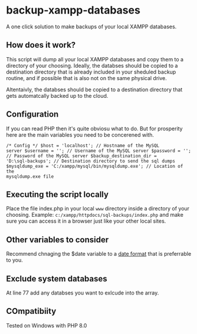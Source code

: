 # backup-xampp-databases
A one click solution to make backups of your local XAMPP databases.

## How does it work?
This script will dump all your local XAMPP databases and copy them to a directory of your choosing. Ideally, the databses should be copied to a destination directory that is already included in your sheduled backup routine, and if possible that is also not on the same physical drive.

Altentaivly, the databses should be copied to a destination directory that gets automatcally backed up to the cloud.

## Configuration
If you can read PHP then it's quite obviosu what to do. But for prosperity here are the main variables you need to be concerened with.

<code>/* Config */
    $host                   = 'localhost';                        // Hostname of the MySQL server
    $username               = '';                                 // Username of the MySQL server
    $password               = '';                                 // Password of the MySQL server
    $backup_destination_dir = 'D:\sql-backups';                   // Destination directory to send the sql dumps
    $mysqldump_exe          = 'C:/xampp/mysql/bin/mysqldump.exe'; // Location of the mysqldump.exe file
</code>

## Executing the script locally
Place the file index.php in your local `www` directory inside a directory of your choosing. Example: `c:/xampp/httpdocs/sql-backups/index.php` and make sure you can access it in a browser just like your other local sites.

## Other variables to consider
Recommend chnaging the $date variable to a <a href="https://www.php.net/manual/en/datetime.format.php">date format</a> that is preferrable to you.

## Exclude system databases
At line 77 add any databses you want to exlcude into the array.

## COmpatibiity
Tested on Windows with PHP 8.0
